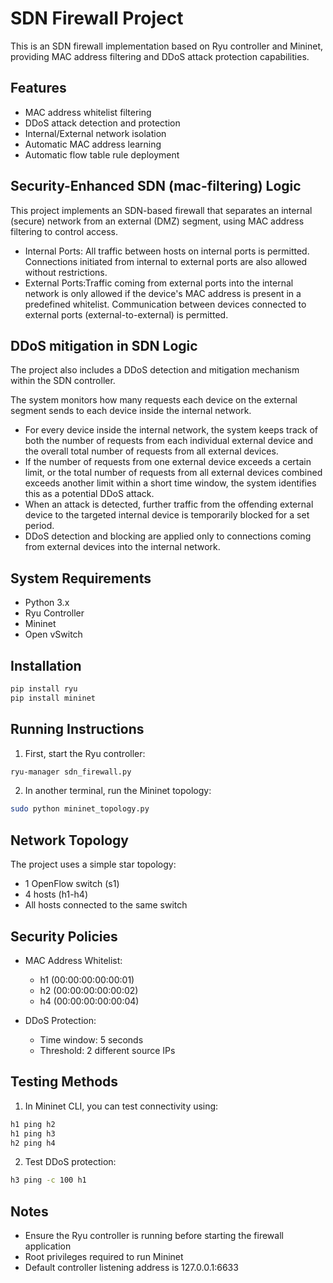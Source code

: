 # SDN Firewall Project

This is an SDN firewall implementation based on Ryu controller and Mininet, providing MAC address filtering and DDoS attack protection capabilities.

## Features

- MAC address whitelist filtering
- DDoS attack detection and protection
- Internal/External network isolation
- Automatic MAC address learning
- Automatic flow table rule deployment

## Security-Enhanced SDN (mac-filtering) Logic
This project implements an SDN-based firewall that separates an internal (secure) network from an external (DMZ) segment, using MAC address filtering to control access.

- Internal Ports: All traffic between hosts on internal ports is permitted. Connections initiated from internal to external ports are also allowed without restrictions.
 -    External Ports:Traffic coming from external ports into the internal network is only allowed if the device's MAC address is present in a predefined whitelist.
    Communication between devices connected to external ports (external-to-external) is permitted.
   
## DDoS mitigation in SDN Logic
The project also includes a DDoS detection and mitigation mechanism within the SDN controller.

The system monitors how many requests each device on the external segment sends to each device inside the internal network.
   -  For every device inside the internal network, the system keeps track of both the number of requests from each individual external device and the overall total number of requests from all external devices.
   -  If the number of requests from one external device exceeds a certain limit, or the total number of requests from all external devices combined exceeds another limit within a short time window, the system identifies this as a potential DDoS attack.
   -  When an attack is detected, further traffic from the offending external device to the targeted internal device is temporarily blocked for a set period.
   -  DDoS detection and blocking are applied only to connections coming from external devices into the internal network. 

## System Requirements

- Python 3.x
- Ryu Controller
- Mininet
- Open vSwitch

## Installation

```bash
pip install ryu
pip install mininet
```

## Running Instructions

1. First, start the Ryu controller:
```bash
ryu-manager sdn_firewall.py
```

2. In another terminal, run the Mininet topology:
```bash
sudo python mininet_topology.py
```

## Network Topology

The project uses a simple star topology:
- 1 OpenFlow switch (s1)
- 4 hosts (h1-h4)
- All hosts connected to the same switch

## Security Policies

- MAC Address Whitelist:
  - h1 (00:00:00:00:00:01)
  - h2 (00:00:00:00:00:02)
  - h4 (00:00:00:00:00:04)

- DDoS Protection:
  - Time window: 5 seconds
  - Threshold: 2 different source IPs

## Testing Methods

1. In Mininet CLI, you can test connectivity using:
```bash
h1 ping h2
h1 ping h3
h2 ping h4
```

2. Test DDoS protection:
```bash
h3 ping -c 100 h1
```

## Notes

- Ensure the Ryu controller is running before starting the firewall application
- Root privileges required to run Mininet
- Default controller listening address is 127.0.0.1:6633 
